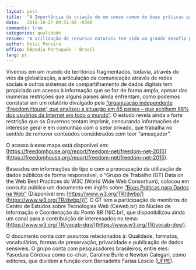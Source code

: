 ```yaml
---
layout: post
title:  "A Importância da criação de um senso comum de boas práticas para o uso de compartilhamento de dados na web"
date:   2016-10-27 09:51:00 -0300
comments: true
categories: qualidade
resume: "A utilização de recursos naturais tem sido um grande desafio para o século XXI. Como conciliar o desenvolvimento industrial [...]"
author: Deisi Pereira
office: DBpedia Português - Brasil
lang: pt
---
```


Vivemos em um mundo de territórios fragmentados, todavia, através do viés da globalização, a articulação da comunicação através de redes sociais e outros sistemas de compartilhamento de dados digitais tem propiciado um acesso à informação que se faz de forma ampla, apesar das inúmeras restrições que alguns países ainda enfrentam, como podemos constatar em um relatório divulgado pela [“organização independente ‘Freedom House’, que analisou a situação em 65 países – que acolhem 88% dos usuários da Internet em todo o mundo”](http://brasil.elpais.com/brasil/2015/10/27/internacional/1445950130_429095.html). O estudo revela ainda a forte restrição que os Governos tentam imprimir, censurando informações de interesse geral e em comunhão com o setor privado, que trabalha no sentido de remover conteúdos considerados com teor “ameaçador”. 

O acesso à esse mapa está disponível em: [https://freedomhouse.org/report/freedom-net/freedom-net-2015](https://freedomhouse.org/report/freedom-net/freedom-net-2015). 

Baseados em informações do tipo e com a preocupação da utilização de dados públicos de forma responsável, o “Grupo de Trabalho (GT) Data on the Web Best Practices do W3C (World Wide Web Consortium), colocou em consulta pública um documento em inglês sobre [“Boas Práticas para Dados na Web”](http://dados.gov.br/noticia/boas-praticas-para-dados-na-web-em-consulta-publica-pelo-w3c/) (Disponível em: [https://www.w3.org/TR/dwbp/](https://www.w3.org/TR/dwbp/))”.  O GT tem a participação de membros do Centro de Estudos sobre Tecnologias Web (Ceweb.br) do Núcleo de Informação e Coordenação do Ponto BR (NIC.br), que disponibilizou ainda um canal para a contribuição de interessados no tema: [https://www.w3.org/TR/vocab-dqv/](https://www.w3.org/TR/vocab-dqv/). 

O documento conta com assuntos relacionados à: Qualidade, formatos, vocabulários, formas de preservação, privacidade e publicação de dados sensíveis. O grupo conta com pesquisadores brasileiros, entre eles: Yasodara Córdova como co-chair, Caroline Burle e Newton Calegari, como editores, que dividem a função com Bernadette Farias Lóscio ([UFPE](http://www.ufpe.br)).
